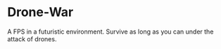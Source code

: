 # Drone-War
A FPS in a futuristic environment. Survive as long as you can under the attack of drones. 
